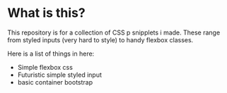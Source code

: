# What is this?

This repository is for a collection of CSS p snipplets i made.
These range from styled inputs (very hard to style) to handy flexbox classes.

Here is a list of things in here:
- Simple flexbox css
- Futuristic simple styled input
- basic container bootstrap
